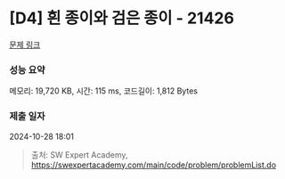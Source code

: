 # [D4] 흰 종이와 검은 종이 - 21426 

[문제 링크](https://swexpertacademy.com/main/code/problem/problemDetail.do?contestProbId=AZD8M-IKyFEDFAVs) 

### 성능 요약

메모리: 19,720 KB, 시간: 115 ms, 코드길이: 1,812 Bytes

### 제출 일자

2024-10-28 18:01



> 출처: SW Expert Academy, https://swexpertacademy.com/main/code/problem/problemList.do
